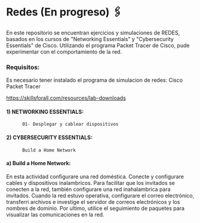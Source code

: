 # Redes (En progreso) 🖇️

En este repositorio se encuentran ejercicios y simulaciones de REDES, basados en los cursos de "Networking Essentials"
y "Cybersecurity Essentials" de Cisco. 
Utilizando el programa Packet Tracer de Cisco, pude experimentar con el comportamiento de la red.

### Requisitos:
Es necesario tener instalado el programa de simulacion de redes: Cisco Packet Tracer

https://skillsforall.com/resources/lab-downloads

####  1) NETWORKING ESSENTIALS:
          01- Desplegar y cablear dispositivos
          
        
####  2) CYBERSECURITY ESSENTIALS:
          Build a Home Network

#### a) Build a Home Network: 
En esta actividad configurare una red doméstica. Conecte y configurare cables y dispositivos inalambricos. Para facilitar 
que los invitados se conecten a la red, también configurare una red inahalambrica
para invitados. Cuando la red estuvo operativa, configurare el correo electrónico, transferri archivos e investige el
servidor de correos electrónicos y los nombres de dominio. Por ultimo, utilice el seguimiento de paquetes para visualizar 
 las comunicaciones en la red.
